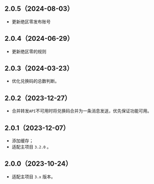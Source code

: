 ## 2.0.5（2024-08-03）

- 更新绝区零发布账号

## 2.0.4（2024-06-29）

- 更新绝区零的规则

## 2.0.3（2024-03-23）

- 优化兑换码的总数判断。

## 2.0.2（2023-12-27）

- 合并转发`API`不可用时将兑换码合并为一条消息发送，优先保证功能可用。

## 2.0.1（2023-12-07）

- 添加缓存；
- 适配主项目 `3.2.0` 。

## 2.0.0（2023-10-24）

- 适配主项目 `3.x` 版本。